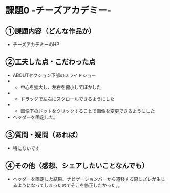 # 課題0 -チーズアカデミー-

## ①課題内容（どんな作品か）
- チーズアカデミーのHP

## ②工夫した点・こだわった点
- ABOUTセクション下部のスライドショー
- - 中心を拡大し、左右を縮小してぼかした
- - ドラッグで左右にスクロールできるようにした
- - 画像下のドットをクリックすることで画像を変更できるようにした
- ヘッダーを固定した。

## ③質問・疑問（あれば）
- 特にないです

## ④その他（感想、シェアしたいことなんでも）
- ヘッダーを固定した結果、ナビゲーションバーから遷移する際にズレが生じるようになってしまったのでそこを修正したかった。。
